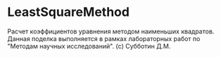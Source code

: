 # LeastSquareMethod
Расчет коэффициентов уравнения методом наименьших квадратов.
Данная поделка выполняется в рамках лабораторных работ по "Методам научных исследований".
(c) Субботин Д.М.
